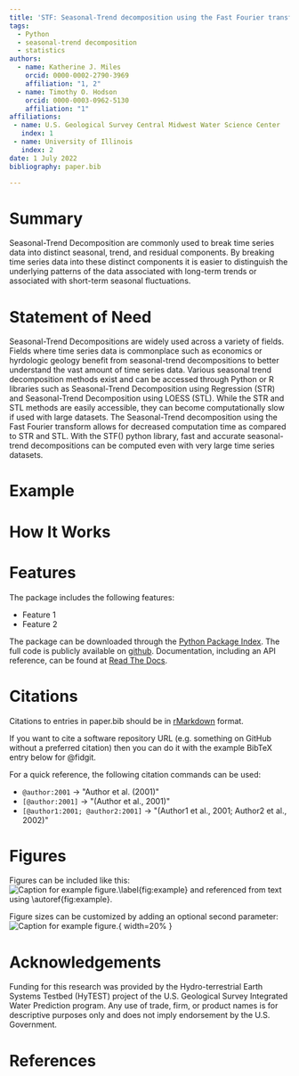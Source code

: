 ```yaml
---
title: 'STF: Seasonal-Trend decomposition using the Fast Fourier transform in Python'
tags:
  - Python
  - seasonal-trend decomposition
  - statistics
authors:
  - name: Katherine J. Miles 
    orcid: 0000-0002-2790-3969
    affiliation: "1, 2" 
  - name: Timothy O. Hodson
    orcid: 0000-0003-0962-5130
    affiliation: "1" 
affiliations:
 - name: U.S. Geological Survey Central Midwest Water Science Center
   index: 1
 - name: University of Illinois
   index: 2
date: 1 July 2022
bibliography: paper.bib

---
```


# Summary
Seasonal-Trend Decomposition are commonly used to break time series data into distinct seasonal, trend, and residual components.
By breaking time series data into these distinct components it is easier to distinguish the underlying patterns of the data associated with long-term trends or associated with short-term seasonal fluctuations. 
# Statement of Need
Seasonal-Trend Decompositions are widely used across a variety of fields. 
Fields where time series data is commonplace such as economics or hyrdologic geology benefit from seasonal-trend decompositions 
to better understand the vast amount of time series data. 
Various seasonal trend decomposition methods exist and can be accessed through Python or R libraries
such as Seasonal-Trend Decomposition using Regression (STR) and Seasonal-Trend Decomposition using LOESS (STL).
While the STR and STL methods are easily accessible, they can become computationally slow if used with large datasets. 
The Seasonal-Trend decomposition using the Fast Fourier transform allows for decreased computation time as compared to STR and STL. 
With the STF() python library, fast and accurate seasonal-trend decompositions can be computed even with very large time series datasets. 

# Example

# How It Works

# Features

The package includes the following features:

- Feature 1
- Feature 2

The package can be downloaded through the [Python Package Index](https://pypi.org/project/stf-decomposition/).
The full code is publicly available on [github](https://github.com/thodson-usgs/stf-decomposition).
Documentation, including an API reference, can be found at [Read The Docs](https://stf-decomposition.readthedocs.io/en/latest/).

# Citations

Citations to entries in paper.bib should be in
[rMarkdown](http://rmarkdown.rstudio.com/authoring_bibliographies_and_citations.html)
format.

If you want to cite a software repository URL (e.g. something on GitHub without a preferred
citation) then you can do it with the example BibTeX entry below for @fidgit.

For a quick reference, the following citation commands can be used:
- `@author:2001`  ->  "Author et al. (2001)"
- `[@author:2001]` -> "(Author et al., 2001)"
- `[@author1:2001; @author2:2001]` -> "(Author1 et al., 2001; Author2 et al., 2002)"

# Figures

Figures can be included like this:
![Caption for example figure.\label{fig:example}](figure.png)
and referenced from text using \autoref{fig:example}.

Figure sizes can be customized by adding an optional second parameter:
![Caption for example figure.](figure.png){ width=20% }

# Acknowledgements

Funding for this research was provided by the Hydro-terrestrial Earth Systems Testbed (HyTEST) project of the U.S. Geological Survey Integrated Water Prediction program.
Any use of trade, firm, or product names is for descriptive purposes only and does not imply endorsement by the U.S. Government.

# References
